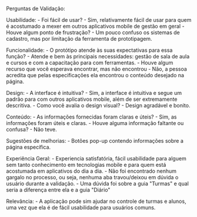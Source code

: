 Perguntas de Validação:

Usabilidade:
	- Foi fácil de usar?
		- Sim, relativamente fácil de usar para quem é acostumado a mexer em outros aplicativos mobile de gestão em geral
	- Houve algum ponto de frustração?
		- Um pouco confuso os sistemas de cadastro, mas por limitação da ferramenta de prototipagem.
	
Funcionalidade:
	- O protótipo atende às suas expectativas para essa função?
		- Atende e bem às principais necessidades: gestão de sala de aula e cursos e com a capacitação para com ferramentas.
	- Houve algum recurso que você esperava encontrar, mas não encontrou
		- Não, a pessoa acredita que pelas especificações ela encontrou o conteúdo desejado na página.

Design:
	- A interface é intuitiva?
		- Sim, a interface é intuitiva e segue um padrão para com outros aplicativos mobile, além de ser extremamente descritiva.
	- Como você avalia o design visual?
		- Design agradável e bonito.
	
Conteúdo:
	- As informações fornecidas foram claras e úteis?
		- Sim, as informações foram úteis e claras.
	- Houve alguma informação faltante ou confusa?
		- Não teve.

Sugestões de melhorias: 
	- Botões pop-up contendo informações sobre a página específica.
	
Experiência Geral: 
	- Experiencia satisfatória, fácil usabilidade para alguem sem tanto conhecimento em tecnologias mobile e para quem está acostumada em aplicativos do dia a dia.
	- Não foi encontrado nenhum gargalo no processo, ou seja, nenhuma aba travou/deixou em dúvida o usuário durante a validação.
	- Uma dúvida foi sobre a guia "Turmas" e qual seria a diferença entre ela e a guia "Diário" 
	
Relevância: 
	- A aplicação pode sim ajudar no controle de turmas e alunos, uma vez que ela é de fácil usabilidade para usuários comuns.
